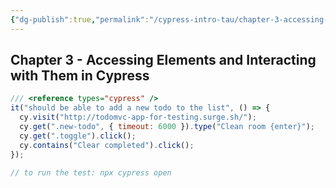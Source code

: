 ```yaml
---
{"dg-publish":true,"permalink":"/cypress-intro-tau/chapter-3-accessing-elements-and-interacting-with-them-in-cypress/","tags":["cypress"],"created":"","updated":""}
---
```


## Chapter 3 - Accessing Elements and Interacting with Them in Cypress

```js
/// <reference types="cypress" />
it("should be able to add a new todo to the list", () => {
  cy.visit("http://todomvc-app-for-testing.surge.sh/");
  cy.get(".new-todo", { timeout: 6000 }).type("Clean room {enter}");
  cy.get(".toggle").click();
  cy.contains("Clear completed").click();
});

// to run the test: npx cypress open

```